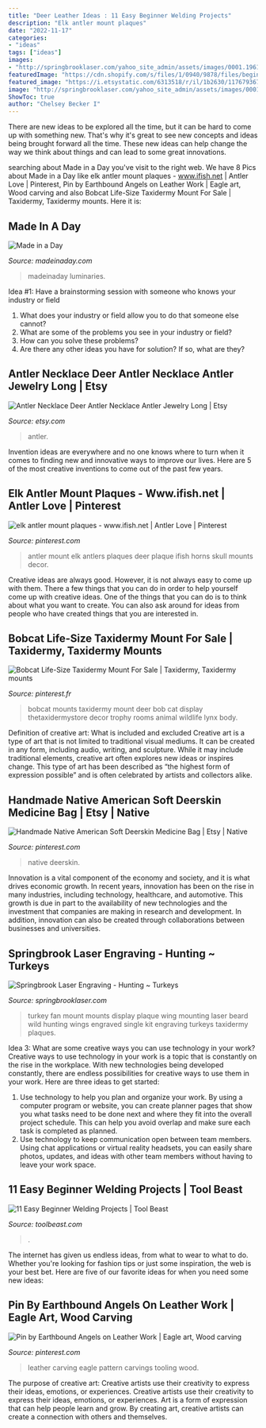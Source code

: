 ```yaml
---
title: "Deer Leather Ideas : 11 Easy Beginner Welding Projects"
description: "Elk antler mount plaques"
date: "2022-11-17"
categories:
- "ideas"
tags: ["ideas"]
images:
- "http://springbrooklaser.com/yahoo_site_admin/assets/images/0001.196122131_std.jpg"
featuredImage: "https://cdn.shopify.com/s/files/1/0940/9878/files/beginner-welding-projects.jpg?18305425437178740370"
featured_image: "https://i.etsystatic.com/6313518/r/il/1b2630/1176793676/il_1588xN.1176793676_7als.jpg"
image: "http://springbrooklaser.com/yahoo_site_admin/assets/images/0001.196122131_std.jpg"
ShowToc: true
author: "Chelsey Becker I"
---
```



There are new ideas to be explored all the time, but it can be hard to come up with something new. That's why it's great to see new concepts and ideas being brought forward all the time. These new ideas can help change the way we think about things and can lead to some great innovations.

	

		
searching about Made in a Day you've visit to the right web. We have 8 Pics about Made in a Day like elk antler mount plaques - www.ifish.net | Antler Love | Pinterest, Pin by Earthbound Angels on Leather Work | Eagle art, Wood carving and also Bobcat Life-Size Taxidermy Mount For Sale | Taxidermy, Taxidermy mounts. Here it is:
		
    
## Made In A Day

<img loading=lazy src="https://madeinaday.com/wp-content/uploads/2018/10/Pumpkin-home.jpg" onerror="this.onerror=null;this.src='https://tse4.mm.bing.net/th?id=OIP.FSW5k3MBFv8LJyy9QLOK8wHaLH&amp;pid=15.1';" alt="Made in a Day">

_Source: madeinaday.com_

>madeinaday luminaries. 

	

Idea #1: Have a brainstorming session with someone who knows your industry or field
1. What does your industry or field allow you to do that someone else cannot? 
2. What are some of the problems you see in your industry or field? 
3. How can you solve these problems? 
4. Are there any other ideas you have for solution? If so, what are they?

    
## Antler Necklace Deer Antler Necklace Antler Jewelry Long | Etsy

<img loading=lazy src="https://i.etsystatic.com/6313518/r/il/1b2630/1176793676/il_1588xN.1176793676_7als.jpg" onerror="this.onerror=null;this.src='https://tse3.mm.bing.net/th?id=OIP.rCANDkKSvyiUmop5c74ulQHaJ3&amp;pid=15.1';" alt="Antler Necklace Deer Antler Necklace Antler Jewelry Long | Etsy">

_Source: etsy.com_

>antler. 

	

Invention ideas are everywhere and no one knows where to turn when it comes to finding new and innovative ways to improve our lives. Here are 5 of the most creative inventions to come out of the past few years.

    
## Elk Antler Mount Plaques - Www.ifish.net | Antler Love | Pinterest

<img loading=lazy src="https://s-media-cache-ak0.pinimg.com/736x/ab/fd/44/abfd4487870a6ee3bbb8f327a911c128.jpg" onerror="this.onerror=null;this.src='https://tse3.mm.bing.net/th?id=OIP.H7_oEpQDZt8asu_MexjYYwHaFj&amp;pid=15.1';" alt="elk antler mount plaques - www.ifish.net | Antler Love | Pinterest">

_Source: pinterest.com_

>antler mount elk antlers plaques deer plaque ifish horns skull mounts decor. 

	

Creative ideas are always good. However, it is not always easy to come up with them. There a few things that you can do in order to help yourself come up with creative ideas. One of the things that you can do is to think about what you want to create. You can also ask around for ideas from people who have created things that you are interested in.

    
## Bobcat Life-Size Taxidermy Mount For Sale | Taxidermy, Taxidermy Mounts

<img loading=lazy src="https://i.pinimg.com/736x/1f/01/18/1f0118b448e16fbb53a48193f2d859c5.jpg" onerror="this.onerror=null;this.src='https://tse4.mm.bing.net/th?id=OIP.4jNV3MKyviOJEfehkpihVgHaHa&amp;pid=15.1';" alt="Bobcat Life-Size Taxidermy Mount For Sale | Taxidermy, Taxidermy mounts">

_Source: pinterest.fr_

>bobcat mounts taxidermy mount deer bob cat display thetaxidermystore decor trophy rooms animal wildlife lynx body. 

	

Definition of creative art: What is included and excluded
Creative art is a type of art that is not limited to traditional visual mediums. It can be created in any form, including audio, writing, and sculpture. While it may include traditional elements, creative art often explores new ideas or inspires change. This type of art has been described as “the highest form of expression possible” and is often celebrated by artists and collectors alike.

    
## Handmade Native American Soft Deerskin Medicine Bag | Etsy | Native

<img loading=lazy src="https://i.pinimg.com/736x/d3/bf/e8/d3bfe82a1c70fed65479804e2af0eaed.jpg" onerror="this.onerror=null;this.src='https://tse2.mm.bing.net/th?id=OIP.SPHKA17uxjtoe5Ikup8z7gHaJ4&amp;pid=15.1';" alt="Handmade Native American Soft Deerskin Medicine Bag | Etsy | Native">

_Source: pinterest.com_

>native deerskin. 

	

Innovation is a vital component of the economy and society, and it is what drives economic growth. In recent years, innovation has been on the rise in many industries, including technology, healthcare, and automotive. This growth is due in part to the availability of new technologies and the investment that companies are making in research and development. In addition, innovation can also be created through collaborations between businesses and universities.

    
## Springbrook Laser Engraving - Hunting ~ Turkeys

<img loading=lazy src="http://springbrooklaser.com/yahoo_site_admin/assets/images/0001.196122131_std.jpg" onerror="this.onerror=null;this.src='https://tse2.mm.bing.net/th?id=OIP.cPAPdaLc9Q_BHQXc46EY5AHaKO&amp;pid=15.1';" alt="Springbrook Laser Engraving - Hunting ~ Turkeys">

_Source: springbrooklaser.com_

>turkey fan mount mounts display plaque wing mounting laser beard wild hunting wings engraved single kit engraving turkeys taxidermy plaques. 

	

Idea 3: What are some creative ways you can use technology in your work?
Creative ways to use technology in your work is a topic that is constantly on the rise in the workplace. With new technologies being developed constantly, there are endless possibilities for creative ways to use them in your work. Here are three ideas to get started: 
1. Use technology to help you plan and organize your work. By using a computer program or website, you can create planner pages that show you what tasks need to be done next and where they fit into the overall project schedule. This can help you avoid overlap and make sure each task is completed as planned. 
2. Use technology to keep communication open between team members. Using chat applications or virtual reality headsets, you can easily share photos, updates, and ideas with other team members without having to leave your work space.

    
## 11 Easy Beginner Welding Projects | Tool Beast

<img loading=lazy src="https://cdn.shopify.com/s/files/1/0940/9878/files/beginner-welding-projects.jpg?18305425437178740370" onerror="this.onerror=null;this.src='https://tse2.mm.bing.net/th?id=OIP.O1bJF0Te-776lCw37XYVZgHaE6&amp;pid=15.1';" alt="11 Easy Beginner Welding Projects | Tool Beast">

_Source: toolbeast.com_

>. 

	

The internet has given us endless ideas, from what to wear to what to do. Whether you're looking for fashion tips or just some inspiration, the web is your best bet. Here are five of our favorite ideas for when you need some new ideas: 

    
## Pin By Earthbound Angels On Leather Work | Eagle Art, Wood Carving

<img loading=lazy src="https://i.pinimg.com/originals/6c/fa/8b/6cfa8b4f9625dbd60b8ee0275149f39b.jpg" onerror="this.onerror=null;this.src='https://tse2.mm.bing.net/th?id=OIP.1b9vLGFb4kt4W9hEHiTfvAHaJ4&amp;pid=15.1';" alt="Pin by Earthbound Angels on Leather Work | Eagle art, Wood carving">

_Source: pinterest.com_

>leather carving eagle pattern carvings tooling wood. 

	

The purpose of creative art: Creative artists use their creativity to express their ideas, emotions, or experiences.
Creative artists use their creativity to express their ideas, emotions, or experiences. Art is a form of expression that can help people learn and grow. By creating art, creative artists can create a connection with others and themselves.

